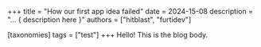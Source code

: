 +++
title = "How our first app idea failed"
date = 2024-15-08
description = "... { description here }"
authors = ["hitblast", "furtidev"]

[taxonomies]
tags = ["test"]
+++
Hello! This is the blog body.
